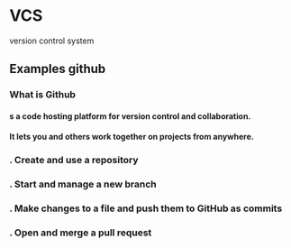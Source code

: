 # VCS
version control system
## Examples github
### What is Github
#### s a code hosting platform for version control and collaboration. 
#### It lets you and others work together on projects from anywhere.
### . Create and use a repository
### . Start and manage a new branch
### .  Make changes to a file and push them to GitHub as commits
###  . Open and merge a pull request
